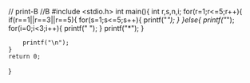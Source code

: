 // print-B
//B
#include <stdio.h>
int main(){
	int r,s,n,i;
	for(r=1;r<=5;r++){
		if(r==1||r==3||r==5){
			for(s=1;s<=5;s++){
			printf("*");
		}
		}else{
			printf("*");
			for(i=0;i<3;i++){
			printf(" ");
		}
		printf("*");
		}
	
		printf("\n");
	}
	return 0;
}
